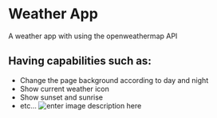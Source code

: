 ﻿


# **Weather App**

A weather app with using the openweathermap API

## Having capabilities such as:

 - Change the page background according to day and night 
 - Show current weather icon
 - Show sunset and sunrise
 - etc...
 ![enter image description here](https://i.imgur.com/z9jN2d9.png)
